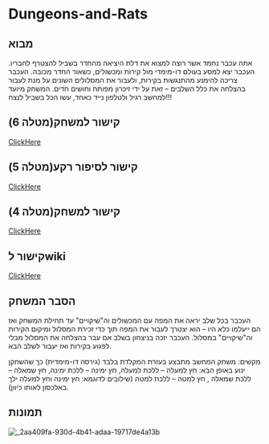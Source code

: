 # Dungeons-and-Rats

## מבוא

אתה עכבר נחמד אשר רוצה למצוא את דלת היציאה מהחדר בשביל להצטרף לחבריו.
העכבר יצא למסע בעולם דו-מימדי מול קירות ומכשולים, כשאור החדר מכובה. העכבר צריכה להימנע מהתנגשות בקירות, ולעבור את המסלולים השונים על מנת לעבור בהצלחה את כלל השלבים – זאת על ידי זיכרון מפותח וחושים חדים.
המשחק מיועד למחשב רגיל ולטלפון נייד כאחד, עשו הכל בשביל לנצח!!!

## קישור למשחק(מטלה 6)
[ClickHere](https://videogameteam3.itch.io/dungeons-and-rats)

## קישור לסיפור רקע(מטלה 5)
[ClickHere](https://videogameteam3.itch.io/background-story)

## קישור למשחק(מטלה 4)
[ClickHere](https://videogameteam3.itch.io/dungeons-and-moles)

## קישור לwiki
[ClickHere](https://github.com/VideoGameTeam3/Dungeons-and-Bats/wiki)

## הסבר המשחק

העכבר בכל שלב יראה את המפה עם המכשולים וה"שיקויים" עד תחילת המשחק ואז הם ייעלמו כלא היו – הוא יצטרך לעבור את המפה תוך כדי זכירת המסלול ומיקום הקירות וה"שיקויים" במסלול.
העכבר יזכה בניצחון בשלב אם עבר בהצלחה את המסלול מבלי לפגוע בקירות ואז יעבור לשלב הבא.

מקשים:
משחק המחשב מתבצע בעזרת המקלדת בלבד (גירסה דו-מימדית) כך שהשחקן ינוע באופן הבא: חץ למעלה – ללכת למעלה, חץ ימינה – ללכת ימינה, חץ שמאלה – ללכת שמאלה , חץ למטה – ללכת למטה (שילובים לדוגמא: חץ ימינה וחץ למעלה ילך באלכסון לאותו כיוון).

## תמונות

![_2aa409fa-930d-4b41-adaa-19717de4a13b](https://github.com/VideoGameTeam3/Dungeons-and-Rats/assets/118683420/494ce364-ed4a-4343-aa9f-ab3291dcbb29)
